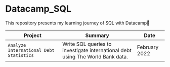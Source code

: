 # Datacamp_SQL
This repository presents my learning journey of SQL with Datacamp🚀

| Project | Summary | Date |
| --- | --- | --- |
| `Analyze International Debt Statistics` | Write SQL queries to investigate international debt using The World Bank data. | February 2022 |

